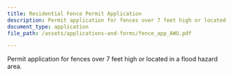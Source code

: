 ```yaml
---
title: Residential Fence Permit Application
description: Permit application for fences over 7 feet high or located in a flood hazard area.
document_type: application
file_path: /assets/applications-and-forms/fence_app_AWU.pdf

---
```

Permit application for fences over 7 feet high or located in a flood hazard area.
